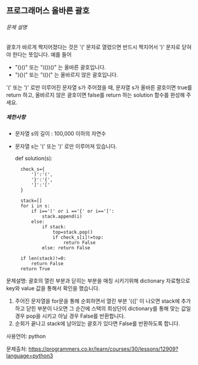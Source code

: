 ## 프로그래머스 올바른 괄호

###### 문제 설명

괄호가 바르게 짝지어졌다는 것은 '(' 문자로 열렸으면 반드시 짝지어서 ')' 문자로 닫혀야 한다는 뜻입니다. 예를 들어

- "()()" 또는 "(())()" 는 올바른 괄호입니다.
- ")()(" 또는 "(()(" 는 올바르지 않은 괄호입니다.

'(' 또는 ')' 로만 이루어진 문자열 s가 주어졌을 때, 문자열 s가 올바른 괄호이면 true를 return 하고, 올바르지 않은 괄호이면 false를 return 하는 solution 함수를 완성해 주세요.

##### 제한사항

- 문자열 s의 길이 : 100,000 이하의 자연수
- 문자열 s는 '(' 또는 ')' 로만 이루어져 있습니다.



    def solution(s):
       
        check_s={
            ')':'(',
            '}':'{',
            ']':'['
        }
    
        stack=[]
        for i in s:
            if i=='(' or i =='{' or i=='[':
                stack.append(i)
            else:
                if stack:
                    top=stack.pop()
                    if check_s[i]!=top:
                        return False
                else: return False
    
        if len(stack)!=0:
            return False
        return True
문제설명: 괄호의 열린 부분과 닫히는 부분을 매칭 시키기위해 dictionary 자료형으로 key와 value 값을 통해서 확인을 했습니다.

1. 주어진 문자열을 for문을 통해 순회하면서 열린 부분 '({[' 이 나오면 stack에 추가하고 닫힌 부분이 나오면 그 순간에 스택의 최상단이 dictionary를 통해 맞는 값일경우 pop을 시키고 아닐 경우 False를 반환합니다.
2. 순회가 끝나고 stack에 남아있는 괄호가 있다면 False를 반환하도록 합니다.



사용언어: python

문제출처: https://programmers.co.kr/learn/courses/30/lessons/12909?language=python3 